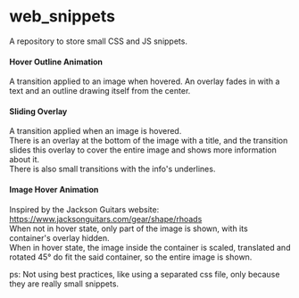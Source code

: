 # web_snippets
A repository to store small CSS and JS snippets.

#### Hover Outline Animation
A transition applied to an image when hovered. An overlay fades in with a text and an outline drawing itself from the center.

#### Sliding Overlay
A transition applied when an image is hovered.<br>
There is an overlay at the bottom of the image with a title, and the transition slides this overlay to cover the entire image and shows more information about it.<br>
There is also small transitions with the info's underlines.

#### Image Hover Animation
Inspired by the Jackson Guitars website: https://www.jacksonguitars.com/gear/shape/rhoads <br>
When not in hover state, only part of the image is shown, with its container's overlay hidden. <br>
When in hover state, the image inside the container is scaled, translated and rotated 45° do fit the said container, so the entire image is shown.


ps: Not using best practices, like using a separated css file, only because they are really small snippets.

